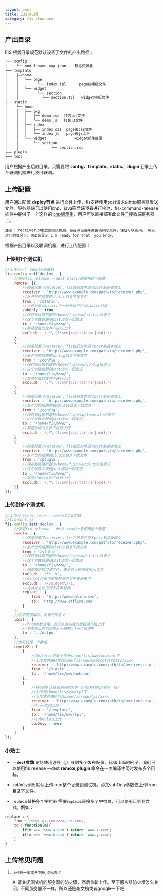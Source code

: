 ```yaml
---
layout: post
title: 上传测试机
category: fis-plus/user
---
```


## 产出目录

FIS 根据目录规范默认设置了文件的产出路径：

```bash
└── config
│    └── modulename-map.json    静态资源表
├── template
│    ├──home
│    │   └── page
│    │         └── index.tpl      page级模板文件
│    │   └── widget
│    │         └── section
│    │           └── section.tpl   widget模板文件
├── static
│    └── home
│    │   ├── pkg
│    │   │   ├── demo.css  打包css文件
│    │   │   └── demo.js   打包js文件
│    │   ├── index
│    │   │   ├── index.css  page级css文件
│    │   │   └── index.js   page级js文件
│    │   └── widget             widget组件目录
│    │       └── section
│    │               └── section.css
├── plugin
├── test
```

用户根据产出后的目录，只需要将 **config、template、static、plugin** 目录上传至联调机器进行项目联调。

## 上传配置

用户通过配置 **deploy节点** 进行文件上传，fis支持使用post请求向http服务器发送文件，服务器端可以使用php、java等后端逻辑进行接收，[fis-command-release](https://github.com/fis-dev/fis-command-release)插件中提供了一个这样的 [php版示例](https://github.com/fis-dev/fis-command-release/blob/master/tools/receiver.php)，用户可以直接部署此文件于接收端服务器上。

``注意： receiver.php放到测试机后，请在浏览器中直接访问该文件，保证可以访问。
可以访问的情况下，页面会显示 I'm ready for that, you know. ``

根据产出目录以及联调机器，进行上传配置：

### 上传到1个测试机

```javascript
//上传到一个 remote测试机
fis.config.set('deploy', {
    //使用fis release --dest static来使用这个配置
    remote: [{
        //如果配置了receiver，fis会把文件逐个post到接收端上
        receiver : 'http://www.example.com/path/to/receiver.php',
        //从产出的结果的static目录下找文件
        from : '/static',
        //上传目录从static下一级开始不包括static目录
        subOnly : true,
        //保存到远端机器的/home/fis/www/static目录下
        //这个参数会跟随post请求一起发送
        to : '/home/fis/www/',
        //某些后缀的文件不进行上传
        exclude : /.*\.(?:svn|cvs|tar|rar|psd).*/
    },
    {
        //如果配置了receiver，fis会把文件逐个post到接收端上
        receiver : 'http://www.example.com/path/to/receiver.php',
        //从产出的结果的config目录下找文件
        from : '/config',
        //保存到远端机器的/home/fis/www/config目录下
        //这个参数会跟随post请求一起发送
        to : '/home/fis/www/',
        //某些后缀的文件不进行上传
        exclude : /.*\.(?:svn|cvs|tar|rar|psd).*/
    },
    {
        //如果配置了receiver，fis会把文件逐个post到接收端上
        receiver : 'http://www.example.com/path/to/receiver.php',
        //从产出的结果的template目录下找文件
        from : '/config',
        //保存到远端机器的/home/fis/www/template目录下
        //这个参数会跟随post请求一起发送
        to : '/home/fis/www/',
        //某些后缀的文件不进行上传
        exclude : /.*\.(?:svn|cvs|tar|rar|psd).*/
    },
    {
        //如果配置了receiver，fis会把文件逐个post到接收端上
        receiver : 'http://www.example.com/path/to/receiver.php',
        //从产出的结果的plugin目录下找文件
        from : '/plugin',
        //保存到远端机器的/home/fis/www/plugin目录下
        //这个参数会跟随post请求一起发送
        to : '/home/fis/www/',
        //某些后缀的文件不进行上传
        exclude : /.*\.(?:svn|cvs|tar|rar|psd).*/
    }]
});
```

### 上传到多个测试机

```javascript
//上传到remote，local，remote2三台机器
//fis-conf.js
fis.config.set('deploy', {
    //使用fis release --dest remote来使用这个配置
    remote : {
        //如果配置了receiver，fis会把文件逐个post到接收端上
        receiver : 'http://www.example.com/path/to/receiver.php',
        //从产出的结果的static目录下找文件
        from : '/static',
        //保存到远端机器的/home/fis/www/static目录下
        //这个参数会跟随post请求一起发送
        to : '/home/fis/www/',
        //通配或正则过滤文件，表示只上传所有的js文件
        include : '**.js',
        //widget目录下的那些文件就不要发布了
        exclude : /\/widget\//i,
        //支持对文件进行字符串替换
        replace : {
            from : 'http://www.online.com',
            to : 'http://www.offline.com'
        }
    },
    //名字随便取的，没有特殊含义
    local : {
        //from参数省略，表示从发布后的根目录开始上传
        //发布到当前项目的上一级的output目录中
        to : '../output'
    },
    //也可以是一个数组
    remote2 : [
        {
            //将static目录上传到/home/fis/www/webroot下
            //上传文件路径为/home/fis/www/webroot/static/xxxx
            receiver : 'http://www.example.com/path/to/receiver.php',
            from : '/static',
            to : '/home/fis/www/webroot'
        },
        {
            //将template目录内的文件（不包括template一级）
            //上传到/home/fis/www/tpl下
            //上传文件路径为/home/fis/www/tpl/xxxx
            receiver : 'http://www.example.com/path/to/receiver.php',
            //from支持正则
            from : '/template',
            to : '/home/fis/www/tpl',
            //subOnly仅上传
            subOnly : true
        }
    ]
});
```
### 小贴士

* **--dest参数** 支持使用逗号（,）分割多个发布配置，比如上面的例子，我们可以使用fis release --dest **remote,plugin** 命令在一次编译中同时发布多个目标。

* ``subOnly参数``
默认上传from整个目录到测试机。添加subOnly参数仅上传from目录下文件。

* replace替换多个字符串
需要replace替换多个字符串，可以使用正则的方式。例如：

```javascript
replace : {
    from : /www\.a\.com|www\.b\.com/,
    to : function(m){
        if(m === 'www.a.com') return 'www.x.com';
        if(m === 'www.b.com') return 'www.y.com';
    }
}
```

## 上传常见问题

1. ``上传到一半突然中断,怎么办？``

    A: 请关闭测试机的服务器的防火墙，然后重新上传。至于服务器防火墙怎么关闭，不同服务器不一样，所以还是查文档或者google一下吧